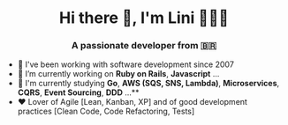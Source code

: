 <h1 align="center">Hi there 👋, I'm Lini 👨🏻‍💻</h1>
<h3 align="center">A passionate developer from 🇧🇷</h3>

- 🚀 I've been working with software development since 2007
- 🔭 I’m currently working on **Ruby on Rails**, **Javascript** ...
- 🌱 I'm currently studying **Go**, **AWS (SQS, SNS, Lambda)**, **Microservices**, **CQRS**, **Event Sourcing**, **DDD** ...**
- ❤️ Lover of Agile [Lean, Kanban, XP] and of good development practices [Clean Code, Code Refactoring, Tests]
